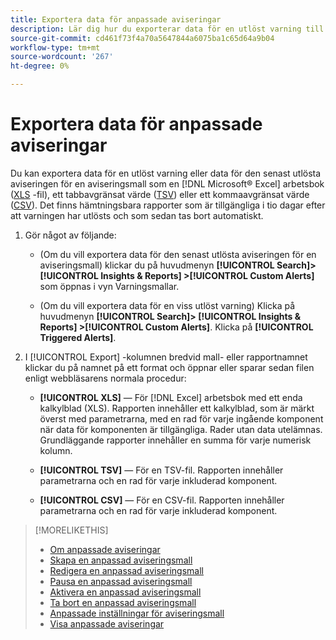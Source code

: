 ```yaml
---
title: Exportera data för anpassade aviseringar
description: Lär dig hur du exporterar data för en utlöst varning till en fil.
source-git-commit: cd461f73f4a70a5647844a6075ba1c65d64a9b04
workflow-type: tm+mt
source-wordcount: '267'
ht-degree: 0%

---
```


# Exportera data för anpassade aviseringar

Du kan exportera data för en utlöst varning eller data för den senast utlösta aviseringen för en aviseringsmall som en [!DNL Microsoft® Excel] arbetsbok ([XLS](/help/search-social-commerce/glossary.md#w-x) -fil), ett tabbavgränsat värde ([TSV](/help/search-social-commerce/glossary.md#s-t)) eller ett kommaavgränsat värde ([CSV](/help/search-social-commerce/glossary.md#c-d)). Det finns hämtningsbara rapporter som är tillgängliga i tio dagar efter att varningen har utlösts och som sedan tas bort automatiskt.

1. Gör något av följande:

   * (Om du vill exportera data för den senast utlösta aviseringen för en aviseringsmall) klickar du på huvudmenyn **[!UICONTROL Search]> [!UICONTROL Insights & Reports] >[!UICONTROL Custom Alerts]** som öppnas i vyn Varningsmallar.

   * (Om du vill exportera data för en viss utlöst varning) Klicka på huvudmenyn **[!UICONTROL Search]> [!UICONTROL Insights & Reports] >[!UICONTROL Custom Alerts]**. Klicka på **[!UICONTROL Triggered Alerts]**.

1. I [!UICONTROL Export] -kolumnen bredvid mall- eller rapportnamnet klickar du på namnet på ett format och öppnar eller sparar sedan filen enligt webbläsarens normala procedur:

   * **[!UICONTROL XLS]** — För [!DNL Excel] arbetsbok med ett enda kalkylblad (XLS). Rapporten innehåller ett kalkylblad, som är märkt överst med parametrarna, med en rad för varje ingående komponent när data för komponenten är tillgängliga. Rader utan data utelämnas. Grundläggande rapporter innehåller en summa för varje numerisk kolumn.

   * **[!UICONTROL TSV]** — För en TSV-fil. Rapporten innehåller parametrarna och en rad för varje inkluderad komponent.

   * **[!UICONTROL CSV]** — För en CSV-fil. Rapporten innehåller parametrarna och en rad för varje inkluderad komponent.

>[!MORELIKETHIS]
>
>* [Om anpassade aviseringar](alert-about.md)
>* [Skapa en anpassad aviseringsmall](alert-template-create.md)
>* [Redigera en anpassad aviseringsmall](alert-template-edit.md)
>* [Pausa en anpassad aviseringsmall](alert-template-pause.md)
>* [Aktivera en anpassad aviseringsmall](alert-template-activate.md)
>* [Ta bort en anpassad aviseringsmall](alert-template-delete.md)
>* [Anpassade inställningar för aviseringsmall](alert-template-settings.md)
>* [Visa anpassade aviseringar](alert-view.md)

